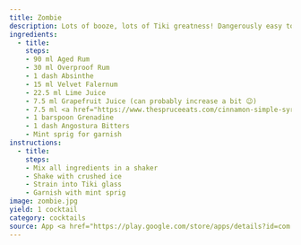 ```yaml
---
title: Zombie
description: Lots of booze, lots of Tiki greatness! Dangerously easy to drink despite the large liquor quantites...
ingredients:
  - title:
    steps:
    - 90 ml Aged Rum
    - 30 ml Overproof Rum
    - 1 dash Absinthe
    - 15 ml Velvet Falernum
    - 22.5 ml Lime Juice
    - 7.5 ml Grapefruit Juice (can probably increase a bit 😉)
    - 7.5 ml <a href="https://www.thespruceeats.com/cinnamon-simple-syrup-recipe-760214">Cinnamon Syrup</a>
    - 1 barspoon Grenadine
    - 1 dash Angostura Bitters
    - Mint sprig for garnish 
instructions:
  - title:
    steps:
    - Mix all ingredients in a shaker
    - Shake with crushed ice
    - Strain into Tiki glass
    - Garnish with mint sprig
image: zombie.jpg
yield: 1 cocktail
category: cocktails
source: App <a href="https://play.google.com/store/apps/details?id=com.shakeandstraincocktails&pcampaignid=web_share">Shake & Strain</a>
---
```



